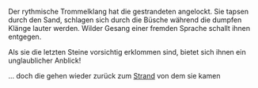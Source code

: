 Der rythmische Trommelklang hat die gestrandeten angelockt. Sie tapsen durch den Sand, schlagen sich durch die Büsche während die dumpfen Klänge lauter werden. Wilder Gesang einer fremden Sprache schallt ihnen entgegen.

Als sie die letzten Steine vorsichtig erklommen sind, bietet sich ihnen ein unglaublicher Anblick!

... doch die gehen wieder zurück zum [Strand](../schwimmen.md) von dem sie kamen
